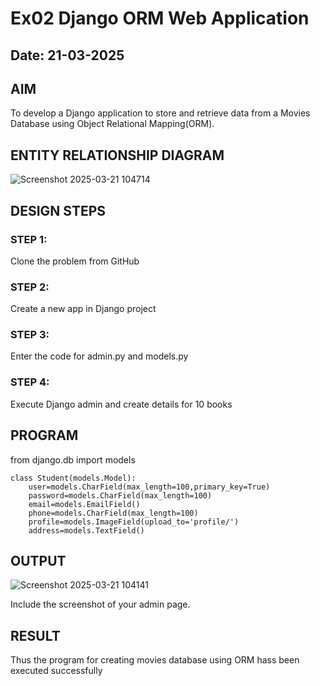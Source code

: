 # Ex02 Django ORM Web Application
## Date: 21-03-2025

## AIM
To develop a Django application to store and retrieve data from a Movies Database using Object Relational Mapping(ORM).

## ENTITY RELATIONSHIP DIAGRAM
![Screenshot 2025-03-21 104714](https://github.com/user-attachments/assets/274cab6b-3cd6-4f7e-8ebf-1c8c9273ea47)




## DESIGN STEPS

### STEP 1:
Clone the problem from GitHub

### STEP 2:
Create a new app in Django project

### STEP 3:
Enter the code for admin.py and models.py

### STEP 4:
Execute Django admin and create details for 10 books

## PROGRAM
from django.db import models

    class Student(models.Model):
        user=models.CharField(max_length=100,primary_key=True)
        password=models.CharField(max_length=100)
        email=models.EmailField()
        phone=models.CharField(max_length=100)
        profile=models.ImageField(upload_to='profile/')
        address=models.TextField()



## OUTPUT
![Screenshot 2025-03-21 104141](https://github.com/user-attachments/assets/221e96ea-a963-4f5f-b43c-052af3e9ab48)

Include the screenshot of your admin page.


## RESULT
Thus the program for creating movies database using ORM hass been executed successfully
